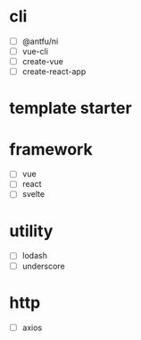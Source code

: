 # cli

- [ ] @antfu/ni
- [ ] vue-cli
- [ ] create-vue
- [ ] create-react-app

# template starter

# framework

- [ ] vue
- [ ] react
- [ ] svelte

# utility

- [ ] lodash
- [ ] underscore

# http

- [ ] axios


